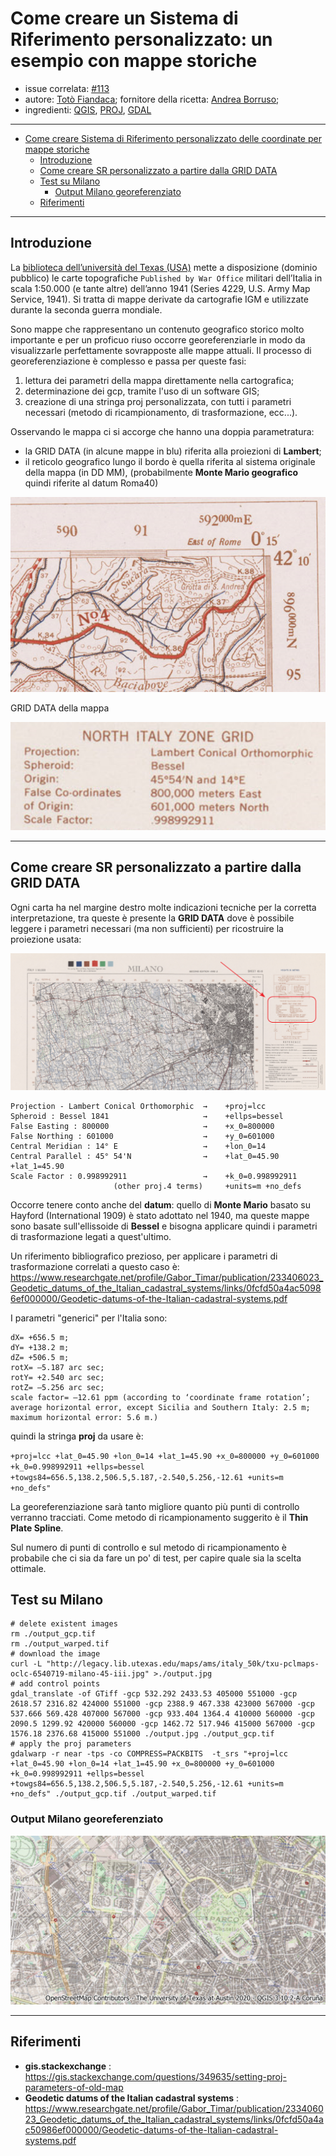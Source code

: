 # Come creare un Sistema di Riferimento personalizzato: un esempio con mappe storiche

- issue correlata: [#113](https://github.com/opendatasicilia/tansignari/issues/113)
- autore: [Totò Fiandaca](https://twitter.com/totofiandaca); fornitore della ricetta: [Andrea Borruso](https://github.com/aborruso); 
- ingredienti: [QGIS](https://qgis.org/it/site/), [PROJ](https://proj.org/about.html), [GDAL](https://gdal.org/)
  
---

<!-- TOC -->

- [Come creare Sistema di Riferimento personalizzato delle coordinate per mappe storiche](#come-creare-sistema-di-riferimento-personalizzato-delle-coordinate-per-mappe-storiche)
  - [Introduzione](#introduzione)
  - [Come creare SR personalizzato a partire dalla GRID DATA](#come-creare-sr-personalizzato-a-partire-dalla-grid-data)
  - [Test su Milano](#test-su-milano)
    - [Output Milano georeferenziato](#output-milano-georeferenziato)
  - [Riferimenti](#riferimenti)

<!-- /TOC -->

---

## Introduzione

La [biblioteca dell’università del Texas (USA)](https://legacy.lib.utexas.edu/maps/ams/italy_50k/) mette a disposizione (dominio pubblico) le carte topografiche `Published by War Office` militari dell’Italia in scala 1:50.000 (e tante altre) dell’anno 1941 (Series 4229, U.S. Army Map Service, 1941). Si tratta di mappe derivate da cartografie IGM e utilizzate durante la seconda guerra mondiale.

Sono mappe che rappresentano un contenuto geografico storico molto importante e per un proficuo riuso occorre georeferenziarle in modo da visualizzarle perfettamente sovrapposte alle mappe attuali. Il processo di georeferenziazione è complesso e passa per queste fasi:

1. lettura dei parametri della mappa direttamente nella cartografica;
2. determinazione dei gcp, tramite l'uso di un software GIS;
3. creazione di una stringa proj personalizzata, con tutti i parametri necessari (metodo di ricampionamento, di trasformazione, ecc...).

Osservando le mappa ci si accorge che hanno una doppia parametratura:

* la GRID DATA (in alcune mappe in blu) riferita alla proiezioni di **Lambert**;
* il reticolo geografico lungo il bordo è quella riferita al sistema originale della mappa (in DD MM), (probabilmente **Monte Mario geografico** quindi riferite al datum Roma40)

![](./imgs/img_01.png)

GRID DATA della mappa

![](./imgs/img_02.png)

---

## Come creare SR personalizzato a partire dalla GRID DATA

Ogni carta ha nel margine destro molte indicazioni tecniche per la corretta interpretazione, tra queste è presente la **GRID DATA** dove è possibile leggere i parametri necessari (ma non sufficienti) per ricostruire la proiezione usata:

![](./imgs/img_03.png)

```
Projection - Lambert Conical Orthomorphic  →    +proj=lcc
Spheroid : Bessel 1841                     →    +ellps=bessel
False Easting : 800000                     →    +x_0=800000
False Northing : 601000                    →    +y_0=601000
Central Meridian : 14° E                   →    +lon_0=14 
Central Parallel : 45° 54'N                →    +lat_0=45.90 +lat_1=45.90
Scale Factor : 0.998992911                 →    +k_0=0.998992911
                       (other proj.4 terms)     +units=m +no_defs 
```

Occorre tenere conto anche del **datum**: quello di **Monte Mario** basato su Hayford (International 1909) è stato adottato nel 1940, ma queste mappe sono basate sull'ellissoide di **Bessel** e bisogna applicare quindi i parametri di trasformazione legati a quest'ultimo.

Un riferimento bibliografico prezioso, per applicare i parametri di trasformazione correlati a questo caso è: https://www.researchgate.net/profile/Gabor_Timar/publication/233406023_Geodetic_datums_of_the_Italian_cadastral_systems/links/0fcfd50a4ac50986ef000000/Geodetic-datums-of-the-Italian-cadastral-systems.pdf

I parametri "generici" per l'Italia sono:

```
dX= +656.5 m; 
dY= +138.2 m; 
dZ= +506.5 m; 
rotX= –5.187 arc sec; 
rotY= +2.540 arc sec; 
rotZ= –5.256 arc sec; 
scale factor= –12.61 ppm (according to ‘coordinate frame rotation’;
average horizontal error, except Sicilia and Southern Italy: 2.5 m;
maximum horizontal error: 5.6 m.)
```

quindi la stringa **proj** da usare è:

`+proj=lcc +lat_0=45.90 +lon_0=14 +lat_1=45.90 +x_0=800000 +y_0=601000 +k_0=0.998992911 +ellps=bessel +towgs84=656.5,138.2,506.5,5.187,-2.540,5.256,-12.61 +units=m +no_defs"`

La georeferenziazione sarà tanto migliore quanto più punti di controllo verranno tracciati. Come metodo di ricampionamento suggerito è il **Thin Plate Spline**.

Sul numero di punti di controllo e sul metodo di ricampionamento è probabile che ci sia da fare un po' di test, per capire quale sia la scelta ottimale.

## Test su Milano

```
# delete existent images
rm ./output_gcp.tif
rm ./output_warped.tif
# download the image
curl -L "http://legacy.lib.utexas.edu/maps/ams/italy_50k/txu-pclmaps-oclc-6540719-milano-45-iii.jpg" >./output.jpg
# add control points
gdal_translate -of GTiff -gcp 532.292 2433.53 405000 551000 -gcp 2618.57 2316.82 424000 551000 -gcp 2388.9 467.338 423000 567000 -gcp 537.666 569.428 407000 567000 -gcp 933.404 1364.4 410000 560000 -gcp 2090.5 1299.92 420000 560000 -gcp 1462.72 517.946 415000 567000 -gcp 1576.18 2376.68 415000 551000 ./output.jpg ./output_gcp.tif
# apply the proj parameters
gdalwarp -r near -tps -co COMPRESS=PACKBITS  -t_srs "+proj=lcc +lat_0=45.90 +lon_0=14 +lat_1=45.90 +x_0=800000 +y_0=601000 +k_0=0.998992911 +ellps=bessel +towgs84=656.5,138.2,506.5,5.187,-2.540,5.256,-12.61 +units=m +no_defs" ./output_gcp.tif ./output_warped.tif
```

### Output Milano georeferenziato

![](./imgs/img_04.png)

---

## Riferimenti

- **gis.stackexchange** : https://gis.stackexchange.com/questions/349635/setting-proj-parameters-of-old-map
- **Geodetic datums of the Italian cadastral systems** : https://www.researchgate.net/profile/Gabor_Timar/publication/233406023_Geodetic_datums_of_the_Italian_cadastral_systems/links/0fcfd50a4ac50986ef000000/Geodetic-datums-of-the-Italian-cadastral-systems.pdf
